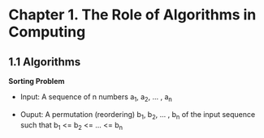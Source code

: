 # Chapter 1. The Role of Algorithms in Computing

## 1.1 Algorithms

**Sorting Problem**

- Input: A sequence of n numbers a<sub>1</sub>, a<sub>2</sub>, ... , a<sub>n</sub>

- Ouput: A permutation (reordering) b<sub>1</sub>, b<sub>2</sub>, ... , b<sub>n</sub> of the input sequence such that 
b<sub>1</sub> <= b<sub>2</sub> <= ... <= b<sub>n</sub>



